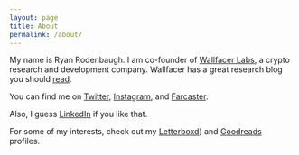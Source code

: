 ```yaml
---
layout: page
title: About
permalink: /about/
---
```


My name is Ryan Rodenbaugh. I am co-founder of [Wallfacer Labs](https://wallfacer.io/), a crypto research and development company. Wallfacer has a great research blog you should [read](https://wallfacerlabs.substack.com/). 

You can find me on [Twitter](https://twitter.com/RyanRodenbaugh/), [Instagram](https://www.instagram.com/ryanrodenbaugh/), and [Farcaster](https://warpcast.com/ryanrodenbaugh). 

Also, I guess [LinkedIn](https://www.linkedin.com/in/ryanrodenbaugh/) if you like that. 

For some of my interests, check out my [Letterboxd](https://letterboxd.com/RyanRodenbaugh/)) and [Goodreads](https://www.goodreads.com/user/show/52144156-ryan-rodenbaugh) profiles. 
